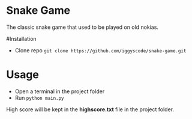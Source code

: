 # Snake Game

The classic snake game that used to be played on old nokias. 

#Installation
* Clone repo
`git clone https://github.com/iggyscode/snake-game.git`

# Usage
* Open a terminal in the project folder
* Run 
`python main.py`

High score will be kept in the **highscore.txt** file in the project folder. 

